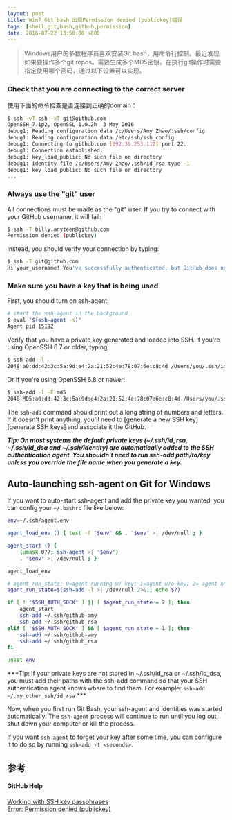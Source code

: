 ```yaml
---
layout: post
title: Win7 Git bash 出现Permission denied (publickey)错误
tags: [shell,git,bash,github,permission]
date: 2016-07-22 13:50:00 +800
---
```


> Windows用户的多数程序员喜欢安装Git bash，用命令行控制。最近发现如果要操作多个git repos，需要生成多个MD5密钥。在执行git操作时需要指定使用哪个密码，通过以下设置可以实现。

<!--more-->

### Check that you are connecting to the correct server

使用下面的命令检查是否连接到正确的domain：

```bash
$ ssh -vT ssh -vT git@github.com
OpenSSH_7.1p2, OpenSSL 1.0.2h  3 May 2016
debug1: Reading configuration data /c/Users/Amy Zhao/.ssh/config
debug1: Reading configuration data /etc/ssh/ssh_config
debug1: Connecting to github.com [192.30.253.112] port 22.
debug1: Connection established.
debug1: key_load_public: No such file or directory
debug1: identity file /c/Users/Amy Zhao/.ssh/id_rsa type -1
debug1: key_load_public: No such file or directory
...
```

### Always use the "git" user

All connections must be made as the "git" user. If you try to connect with your GitHub username, it will fail:

```bash
$ ssh -T billy.anyteen@github.com
Permission denied (publickey)
```

Instead, you should verify your connection by typing:

```bash
$ ssh -T git@github.com
Hi your_username! You've successfully authenticated, but GitHub does not provide shell access.
```

### Make sure you have a key that is being used

First, you should turn on ssh-agent:

```bash
# start the ssh-agent in the background
$ eval "$(ssh-agent -s)"
Agent pid 15192
```

Verify that you have a private key generated and loaded into SSH. If you're using OpenSSH 6.7 or older, typing:

```bash
$ ssh-add -l
2048 a0:dd:42:3c:5a:9d:e4:2a:21:52:4e:78:07:6e:c8:4d /Users/you/.ssh/id_rsa (RSA)
```

Or if you're using OpenSSH 6.8 or newer:

```bash
$ ssh-add -l -E md5
2048 MD5:a0:dd:42:3c:5a:9d:e4:2a:21:52:4e:78:07:6e:c8:4d /Users/you/.ssh/id_rsa (RSA)
```

The `ssh-add` command should print out a long string of numbers and letters. If it doesn't print anything, you'll need to [generate a new SSH key][generate SSH keys] and associate it the GitHub.

***Tip: On most systems the default private keys (~/.ssh/id_rsa, ~/.ssh/id_dsa and ~/.ssh/identity) are automatically added to the SSH authentication agent. You shouldn't need to run ssh-add path/to/key unless you override the file name when you generate a key.***


## Auto-launching ssh-agent on Git for Windows

If you want to auto-start ssh-agent and add the private key you wanted, you can config your `~/.bashrc` file like below:

```bash
env=~/.ssh/agent.env

agent_load_env () { test -f "$env" && . "$env" >| /dev/null ; }

agent_start () {
    (umask 077; ssh-agent >| "$env")
    . "$env" >| /dev/null ; }

agent_load_env

# agent_run_state: 0=agent running w/ key; 1=agent w/o key; 2= agent not running
agent_run_state=$(ssh-add -l >| /dev/null 2>&1; echo $?)

if [ ! "$SSH_AUTH_SOCK" ] || [ $agent_run_state = 2 ]; then
    agent_start
    ssh-add ~/.ssh/github-amy
    ssh-add ~/.ssh/github_rsa
elif [ "$SSH_AUTH_SOCK" ] && [ $agent_run_state = 1 ]; then
    ssh-add ~/.ssh/github-amy
    ssh-add ~/.ssh/github_rsa
fi

unset env
```

***Tip: If your private keys are not stored in ~/.ssh/id_rsa or ~/.ssh/id_dsa, you must add their paths with the ssh-add command so that your SSH authentication agent knows where to find them. For example: `ssh-add ~/.my_other_ssh/id_rsa` ***

Now, when you first run Git Bash, your ssh-agent and identities was started automatically.
The `ssh-agent` process will continue to run until you log out, shut down your computer or kill the process.

If you want `ssh-agent` to forget your key after some time, you can configure it to do so by running `ssh-add -t <seconds>`.

## 参考

#### GitHub Help
[Working with SSH key passphrases](https://help.github.com/articles/working-with-ssh-key-passphrases/)   
[Error: Permission denied (publickey)](https://help.github.com/articles/error-permission-denied-publickey/)
